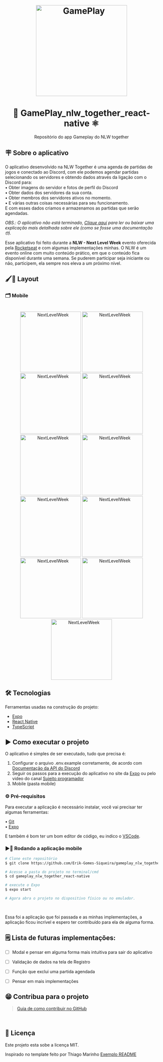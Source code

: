 
<h1 align="center">
    <img alt="GamePlay" title="#GamePlay" src="./assets/icon.png" width=300px />
</h1>

<h1 align="center">
    📱 GamePlay_nlw_together_react-native ⚛ 
</h1>



<p align="center">Repositório do app Gameplay do NLW together</p>

## 🪧 Sobre o aplicativo

O aplicativo desenvolvido na NLW Together é uma agenda de partidas de jogos e conectado ao Discord, com ele podemos agendar partidas selecionando os servidores e obtendo dados através da ligação com o Discord para: <br>
    • Obter imagens do servidor e fotos de perfil do Discord<br>
    • Obter dados dos servidores da sua conta.<br>
    • Obter membros dos servidores ativos no momento.<br>
    • E várias outras coisas necessárias para seu funcionamento.<br>
E com esses dados criamos e armazenamos as partidas que serão agendadas.<br>

<i>OBS.: O aplicativo não está terminado, <a href="https://github.com/Erik-Gomes-Siqueira/gameplay_nlw_together_react-native/blob/main/README/document/READM.pdf">Clique aqui</a> para ler ou baixar uma explicação mais detalhada sobre ele (como se fosse uma documentação 🤓).</i>

Esse aplicativo foi feito durante a **NLW - Next Level Week** evento oferecida pela <a href="https://rocketseat.com.br/">Rocketseat</a> e com algumas implementações minhas.
O NLW é um evento online com muito conteúdo prático, em que o conteúdo fica disponível durante uma semana. Se puderem participar seja iniciante ou não, participem, ela sempre nos eleva a um próximo nível.


## 🖌📲 Layout

### 🗂 Mobile</br></br>

<p align="center">
  <img alt="NextLevelWeek" title="#NextLevelWeek" src="./README/images/2021-06-27_09-04.png" width="200px">
    
  <img alt="NextLevelWeek" title="#NextLevelWeek" src="./README/images/2021-06-26_22-22.png" width="200px">
    
  <img alt="NextLevelWeek" title="#NextLevelWeek" src="./README/images/2021-06-27_09-06.png" width="200px">
    
  <img alt="NextLevelWeek" title="#NextLevelWeek" src="./README/images/2021-06-27_09-07.png" width="200px">
    
  <img alt="NextLevelWeek" title="#NextLevelWeek" src="./README/images/2021-06-27_09-09.png" width="200px">
  
  <img alt="NextLevelWeek" title="#NextLevelWeek" src="./README/images/2021-06-26_22-06.png" width="200px">
    
  <img alt="NextLevelWeek" title="#NextLevelWeek" src="./README/images/2021-06-26_22-09.png" width="200px">
    
  <img alt="NextLevelWeek" title="#NextLevelWeek" src="./README/images/2021-06-27_09-12.png" width="200px">
    
  <img alt="NextLevelWeek" title="#NextLevelWeek" src="./README/images/2021-06-27_09-10_1.png" width="200px">
    
  <img alt="NextLevelWeek" title="#NextLevelWeek" src="./README/images/2021-06-26_22-10.png" width="200px">

  <img alt="NextLevelWeek" title="#NextLevelWeek" src="./README/images/2021-06-27_09-14_1.png" width="200px">


  
</p>


## 🛠 Tecnologias

Ferramentas usadas na construção do projeto:

- <a href="https://expo.io/">Expo</a>
- <a href="https://reactnative.dev">React Native</a>
- <a href="https://www.typescriptlang.org/">TypeScript</a>


## ▶ Como executar o projeto

O aplicativo é simples de ser executado, tudo que precisa é:
1. Configurar o arquivo .env.example corretamente, de acordo com <a href="https://discord.com/developers/applications">Documentação da API do Discord</a>
2. Seguir os passos para a execução do aplicativo no site da <a href="https://docs.expo.io/get-started/installation/">Expo</a> ou pelo video do canal  <a href="https://youtu.be/dB1YAOlMTUI">Sujeito programador</a>
3. Mobile (pasta mobile)

### ⚙ Pré-requisitos

Para executar a aplicação é necessário instalar, você vai precisar ter algumas ferramentas:
  
   • <a href="https://git-scm.com/downloads">Git</a><br>
   • <a href="https://docs.expo.io/get-started/installation/">Expo</a>
 
    
E também é bom ter um bom editor de código, eu indico o  <a href="https://code.visualstudio.com/">VSCode</a>.

### ▶📲 Rodando a aplicação mobile 

```bash
# Clone este repositório
$ git clone https://github.com/Erik-Gomes-Siqueira/gameplay_nlw_together_react-native.git

# Acesse a pasta do projeto no terminal/cmd
$ cd gameplay_nlw_together_react-native

# execute o Expo
$ expo start

# Agora abra o projeto no dispositivo físico ou no emulador.
```
<br>
<p>Essa foi a aplicação que foi passada e as minhas implementações, a aplicação ficou  incrível e espero ter contribuído para ela de alguma forma.<p/>
  
  
## 🗒 Lista de futuras implementações:
- [ ] Modal e pensar em alguma forma mais intuitiva para sair do aplicativo<br>
- [ ] Validação de dados na tela de Registro<br>
- [ ] Função que exclui uma partida agendada<br>
- [ ] Pensar em mais implementações<br>

  
## 😁 Contribua para o projeto

> [Guia de como contribuir no GitHub](https://github.com/firstcontributions/first-contributions)

  <br>

## 📖 Licença

Este projeto esta sobe a licença MIT.

Inspirado no template feito por Thiago Marinho <a href="https://github.com/tgmarinho/README-ecoleta/blob/master/README.md">Exemplo README<a/>


  
  
